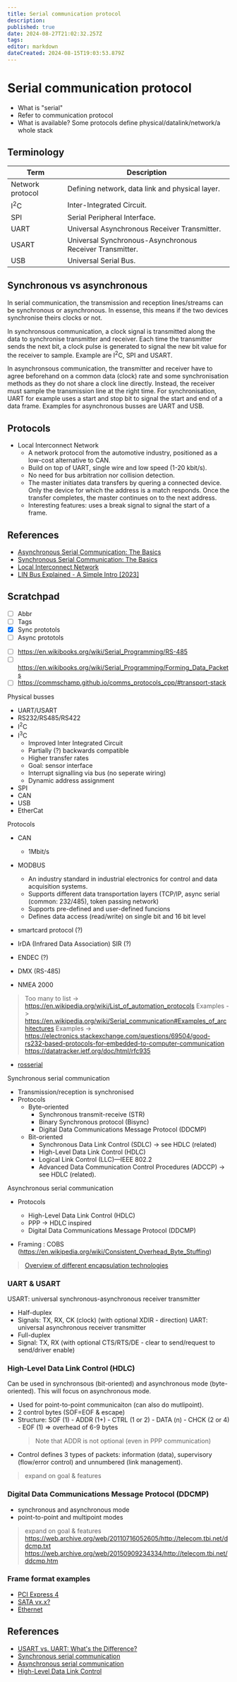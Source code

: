 ```yaml
---
title: Serial communication protocol
description: 
published: true
date: 2024-08-27T21:02:32.257Z
tags: 
editor: markdown
dateCreated: 2024-08-15T19:03:53.879Z
---
```


# Serial communication protocol

* What is "serial"
* Refer to communication protocol
* What is available?
  Some protocols define physical/datalink/network/a whole stack


## Terminology

Term | Description
--- | ---
Network protocol | Defining network, data link and physical layer.
I<sup>2</sup>C | Inter-Integrated Circuit.
SPI | Serial Peripheral Interface.
UART | Universal Asynchronous Receiver Transmitter.
USART | Universal Synchronous-Asynchronous Receiver Transmitter.
USB | Universal Serial Bus.

## Synchronous vs asynchronous

In serial communication, the transmission and reception lines/streams can be synchronous or asynchronous. In essense, this means if the two devices synchronise theirs clocks or not.

In synchronsous communication, a clock signal is transmitted along the data to synchronise  transmitter and receiver. Each time the transmitter sends the next bit, a clock pulse is generated to signal the new bit value for the receiver to sample. Example are I<sup>2</sup>C, SPI and USART.

In asynchronsous communication, the transmitter and receiver have to agree beforehand on a common data (clock) rate and some synchronisation methods as they do not share a clock line directly. Instead, the receiver must sample the transmission line at the right time. For synchronisation, UART for example uses a start and stop bit to signal the start and end of a data frame. Examples for asynchronous busses are UART and USB.

## Protocols

* Local Interconnect Network
  * A network protocol from the automotive industry, positioned as a low-cost alternative to CAN.
  * Build on top of UART, single wire and low speed (1-20 kbit/s).
  * No need for bus arbitration nor collision detection.
  * The master initiates data transfers by quering a connected device. Only the device for which the address is a match responds. Once the transfer completes, the master continues on to the next address.
  * Interesting features: uses a break signal to signal the start of a frame. 

## References

* [Asynchronous Serial Communication: The Basics](https://itp.nyu.edu/physcomp/lessons/serial-communication-the-basics/)
* [Synchronous Serial Communication: The Basics](https://itp.nyu.edu/physcomp/lessons/synchronous-serial-communication-the-basics/)
* [Local Interconnect Network](https://en.wikipedia.org/wiki/Local_Interconnect_Network)
* [LIN Bus Explained - A Simple Intro [2023]](https://www.csselectronics.com/pages/lin-bus-protocol-intro-basics)


## Scratchpad

- [ ] Abbr
- [ ] Tags
- [x] Sync prototols
- [ ] Async prototols
* [ ] https://en.wikibooks.org/wiki/Serial_Programming/RS-485
* [ ] https://en.wikibooks.org/wiki/Serial_Programming/Forming_Data_Packets
* [ ] https://commschamp.github.io/comms_protocols_cpp/#transport-stack

Physical busses
* UART/USART
* RS232/RS485/RS422
* I<sup>2</sup>C
* I<sup>3</sup>C
  * Improved Inter Integrated Circuit
  * Partially (?) backwards compatible
  * Higher transfer rates
  * Goal: sensor interface
  * Interrupt signalling via bus (no seperate wiring)
  * Dynamic address assignment
* SPI
* CAN
* USB
* EtherCat


Protocols

* CAN
  * 1Mbit/s

* MODBUS
  * An industry standard in industrial electronics for control and data acquisition systems.
  * Supports different data transportation layers (TCP/IP, async serial (common: 232/485), token passing network)
  * Supports pre-defined and user-defined funcions
  * Defines data access (read/write) on single bit and 16 bit level
  
* smartcard protocol (?)
* IrDA (Infrared Data Association) SIR (?)
* ENDEC (?)
* DMX (RS-485)
* NMEA 2000
> Too many to list -> https://en.wikipedia.org/wiki/List_of_automation_protocols
> Examples -> https://en.wikipedia.org/wiki/Serial_communication#Examples_of_architectures
> Examples -> https://electronics.stackexchange.com/questions/69504/good-rs232-based-protocols-for-embedded-to-computer-communication
> https://datatracker.ietf.org/doc/html/rfc935
* [rosserial](https://wiki.ros.org/rosserial)

Synchronous serial communication
* Transmission/reception is synchronised
* Protocols
  * Byte-oriented
    * Synchronous transmit-receive (STR)
    * Binary Synchronous protocol (Bisync)
    * Digital Data Communications Message Protocol (DDCMP)
  * Bit-oriented
    * Synchronous Data Link Control (SDLC) -> see HDLC (related)
    * High-Level Data Link Control (HDLC)
    * Logical Link Control (LLC)—IEEE 802.2
    * Advanced Data Communication Control Procedures (ADCCP) -> see HDLC (related).

Asynchronous serial communication
* Protocols
  * High-Level Data Link Control (HDLC)
  * PPP -> HDLC inspired
  * Digital Data Communications Message Protocol (DDCMP)
  
  
* Framing : COBS (https://en.wikipedia.org/wiki/Consistent_Overhead_Byte_Stuffing)
> [Overview of different encapsulation technologies](https://www.ieee802.org/3/efm/public/jul02/copper/oksman_copper_1_0702.pdf)




### UART & USART

USART: universal synchronous-asynchronous receiver transmitter
* Half-duplex
* Signals: TX, RX, CK (clock) (with optional XDIR - direction)
UART: universal asynchronous receiver transmitter
* Full-duplex
* Signal: TX, RX (with optional CTS/RTS/DE - clear to send/request to send/driver enable)


### High-Level Data Link Control (HDLC)

Can be used in synchronsous (bit-oriented) and asynchronous mode (byte-oriented). This will focus on asynchronous mode.
* Used for point-to-point communicaiton (can also do mutlipoint).
* 2 control bytes (SOF=EOF & escape)
* Structure: SOF (1) - ADDR (1+) - CTRL (1 or 2) - DATA (n) - CHCK (2 or 4) - EOF (1) => overhead of 6-9 bytes
  > Note that ADDR is not optional (even in PPP communication)
* Control defines 3 types of packets: information (data), supervisory (flow/error control) and unnumbered (link management).

> expand on goal & features

### Digital Data Communications Message Protocol (DDCMP)

* synchronous and asynchronous mode
* point-to-point and multipoint modes

> expand on goal & features
> https://web.archive.org/web/20110716052605/http://telecom.tbi.net/ddcmp.txt
> https://web.archive.org/web/20150909234334/http://telecom.tbi.net/ddcmp.htm

### Frame format examples

* [PCI Express 4](https://www.fpga4fun.com/PCI-Express4.html)
* [SATA vx.x?](https://perfectvips.com/datasheet/SATA-Packet-Generator.pdf)
* [Ethernet](https://www.cbtnuggets.com/blog/technology/networking/what-is-ethernet-frame-format)

## References

* [USART vs. UART: What's the Difference?](https://resources.pcb.cadence.com/blog/usart-vs-uart-whats-the-difference)
* [Synchronous serial communication](https://en.wikipedia.org/wiki/Synchronous_serial_communication)
* [Asynchronous serial communication](https://en.wikipedia.org/wiki/Asynchronous_serial_communication)
* [High-Level Data Link Control](https://en.wikipedia.org/wiki/High-Level_Data_Link_Control)